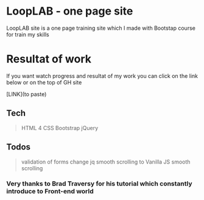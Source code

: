 # LoopLAB - one page site

LoopLAB site is a one page training site which I made with Bootstap course for train my skills 

# Resultat of work

If you want watch progress and resultat of my work you can click on the link below or on the top of GH site 

[LINK](to paste)

## Tech

> HTML 4
> CSS 
> Bootstrap
> jQuery

## Todos

> validation of forms
> change jq smooth scrolling to Vanilla JS smooth scrolling

### Very thanks to Brad Traversy for his tutorial which constantly introduce to Front-end world